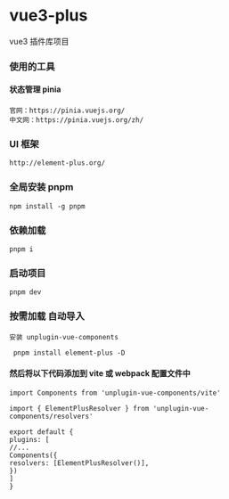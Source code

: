 # vue3-plus

vue3 插件库项目

### 使用的工具

#### 状态管理 pinia

```
官网：https://pinia.vuejs.org/
中文网：https://pinia.vuejs.org/zh/
```

### UI 框架

```
http://element-plus.org/
```

### 全局安装 pnpm

```
npm install -g pnpm
```

### 依赖加载

```
pnpm i
```

### 启动项目

```
pnpm dev
```

### 按需加载 自动导入

```
安装 unplugin-vue-components
```

```
 pnpm install element-plus -D
```

#### 然后将以下代码添加到 vite 或 webpack 配置文件中

```
import Components from 'unplugin-vue-components/vite'
```

```
import { ElementPlusResolver } from 'unplugin-vue-components/resolvers'
```

```
export default {
plugins: [
//...
Components({
resolvers: [ElementPlusResolver()],
})
]
}
```
